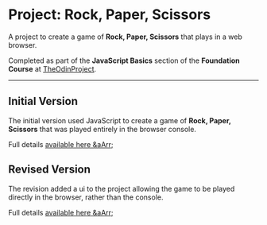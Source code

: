 # Project: Rock, Paper, Scissors

A project to create a game of **Rock, Paper, Scissors** that plays in a web browser.

Completed as part of the **JavaScript Basics** section of the **Foundation Course** at
[TheOdinProject](https://www.theodinproject.com).

---

## Initial Version

The initial version used JavaScript to create a game of **Rock, Paper, Scissors** that was played entirely in the
browser console.

Full details [available here &aArr;](./Initial.md)

## Revised Version

The revision added a ui to the project allowing the game to be played directly in the browser, rather than the console.

Full details [available here &aArr;](./Revisit.md)
